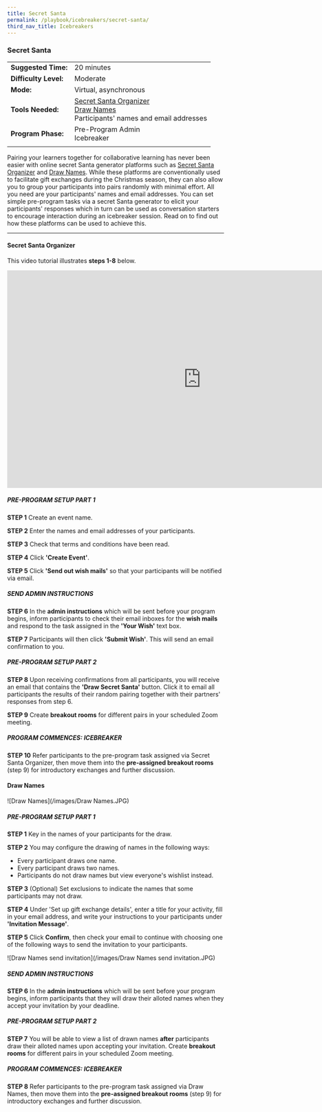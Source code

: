 ```yaml
---
title: Secret Santa
permalink: /playbook/icebreakers/secret-santa/
third_nav_title: Icebreakers
---
```

### Secret Santa 

|                       |                                         |
|-----------------------|-----------------------------------------|
| **Suggested Time:**   | 20 minutes                              |
| **Difficulty Level:** | Moderate                                |
| **Mode:**             | Virtual, asynchronous                   |
| **Tools Needed:**     | [Secret Santa Organizer](https://www.secretsantaorganizer.com/) <br/> [Draw Names](https://www.drawnames.com/secret-santa-generator?step=3) <br/> Participants' names and email addresses | 
| **Program Phase:**    | Pre-Program Admin <br/> Icebreaker      |
|                       |                                         |

Pairing your learners together for collaborative learning has never been easier with online secret Santa generator platforms such as [Secret Santa Organizer](https://www.secretsantaorganizer.com/) and [Draw Names](https://www.drawnames.com/secret-santa-generator?step=3). While these platforms are conventionally used to facilitate gift exchanges during the Christmas season, they can also allow you to group your participants into pairs randomly with minimal effort. All you need are your participants' names and email addresses. You can set simple pre-program tasks via a secret Santa generator to elicit your participants' responses which in turn can be used as conversation starters to encourage interaction during an icebreaker session. Read on to find out how these platforms can be used to achieve this.   

---

#### Secret Santa Organizer  

This video tutorial illustrates **steps 1-8** below.  

<iframe width="900" height="506" src="https://www.youtube.com/embed/MSChDJFSO1k" frameborder="0" allow="accelerometer; autoplay; clipboard-write; encrypted-media; gyroscope; picture-in-picture" allowfullscreen></iframe>    

##### PRE-PROGRAM SETUP PART 1 

**STEP 1** Create an event name.  

**STEP 2** Enter the names and email addresses of your participants.  

**STEP 3** Check that terms and conditions have been read.  

**STEP 4** Click **'Create Event'**.  

**STEP 5** Click **'Send out wish mails'** so that your participants will be notified via email.  

##### SEND ADMIN INSTRUCTIONS  

**STEP 6** In the **admin instructions** which will be sent before your program begins, inform participants to check their email inboxes for the **wish mails** and respond to the task assigned in the **'Your Wish'** text box.  

**STEP 7** Participants will then click **'Submit Wish'**. This will send an email confirmation to you.  

##### PRE-PROGRAM SETUP PART 2  

**STEP 8** Upon receiving confirmations from all participants, you will receive an email that contains the **'Draw Secret Santa'** button. Click it to email all participants the results of their random pairing together with their partners' responses from step 6.  

**STEP 9** Create **breakout rooms** for different pairs in your scheduled Zoom meeting.  

##### PROGRAM COMMENCES: ICEBREAKER  

**STEP 10** Refer participants to the pre-program task assigned via Secret Santa Organizer, then move them into the **pre-assigned breakout rooms** (step 9) for introductory exchanges and further discussion.  
 

#### Draw Names

![Draw Names](/images/Draw Names.JPG)  

##### PRE-PROGRAM SETUP PART 1  

**STEP 1** Key in the names of your participants for the draw.  

**STEP 2** You may configure the drawing of names in the following ways:  
   * Every participant draws one name. 
   * Every participant draws two names. 
   * Participants do not draw names but view everyone's wishlist instead.  
   
**STEP 3** (Optional) Set exclusions to indicate the names that some participants may not draw.  

**STEP 4** Under 'Set up gift exchange details', enter a title for your activity, fill in your email address, and write your instructions to your participants under **'Invitation Message'**.  

**STEP 5** Click **Confirm**, then check your email to continue with choosing one of the following ways to send the invitation to your participants.  

   ![Draw Names send invitation](/images/Draw Names send invitation.JPG)  

##### SEND ADMIN INSTRUCTIONS  

**STEP 6** In the **admin instructions** which will be sent before your program begins, inform participants that they will draw their alloted names when they accept your invitation by your deadline.  

##### PRE-PROGRAM SETUP PART 2  

**STEP 7** You will be able to view a list of drawn names **after** participants draw their alloted names upon accepting your invitation. Create **breakout rooms** for different pairs in your scheduled Zoom meeting.  

##### PROGRAM COMMENCES: ICEBREAKER  

**STEP 8** Refer participants to the pre-program task assigned via Draw Names, then move them into the **pre-assigned breakout rooms** (step 9) for introductory exchanges and further discussion.  
